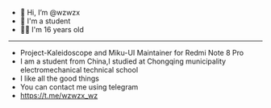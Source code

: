 - 👋 Hi, I’m @wzwzx
- 🏫 I'm a student
- 👦🏻 I'm 16 years old
***
- Project-Kaleidoscope and Miku-UI Maintainer for Redmi Note 8 Pro
- I am a student from China,I studied at Chongqing municipality electromechanical technical school
- I like all the good things
- You can contact me using telegram
- https://t.me/wzwzx_wz
